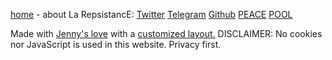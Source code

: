 [home][home] - about La RepsistancE: [Twitter][twitter] [Telegram][tg-support-chan] [Github][github] [PEACE][adapools] [POOL][pooltool]

Made with [Jenny's love][jenny-love] with a [customized layout.][jenny-layout]
DISCLAIMER: No cookies nor JavaScript is used in this website. Privacy first.

[home]: $BLOG_BASE_URL
[jenny-love]: https://github.com/hmngwy/jenny
[jenny-layout]: https://github.com/repsistance/home/tree/master/src
[cc0-1.0-universal]: https://creativecommons.org/publicdomain/zero/1.0/deed.en

[twitter]: https://twitter.com/repsistance
[github]: https://github.com/repsistance
[tg-support-chan]: https://t.me/joinchat/AFeY_BcD7lS5iESUoRD1mQ

[poolpm]: https://pool.pm/bd24b3372791f401cc029455c44ea77f3c8750ce3b804a354af0ff16
[cardanoscan]: https://cardanoscan.io/pool/bd24b3372791f401cc029455c44ea77f3c8750ce3b804a354af0ff16
[adastat]: https://adastat.net/pools/bd24b3372791f401cc029455c44ea77f3c8750ce3b804a354af0ff16
[adafolio]: https://adafolio.com/portfolio/8f7da192-0257-11eb-9684-a45e60be653b
[pooltool]: https://pooltool.io/pool/bd24b3372791f401cc029455c44ea77f3c8750ce3b804a354af0ff16/delegators
[adapools]: https://adapools.org/pool/bd24b3372791f401cc029455c44ea77f3c8750ce3b804a354af0ff16
